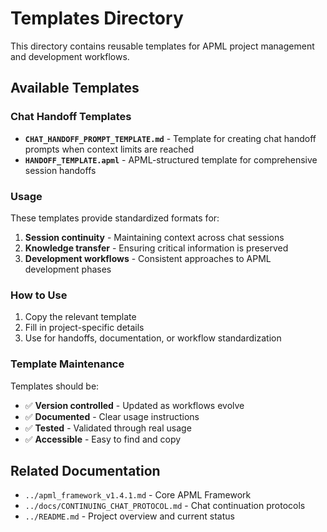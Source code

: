 # Templates Directory

This directory contains reusable templates for APML project management and development workflows.

## Available Templates

### Chat Handoff Templates
- **`CHAT_HANDOFF_PROMPT_TEMPLATE.md`** - Template for creating chat handoff prompts when context limits are reached
- **`HANDOFF_TEMPLATE.apml`** - APML-structured template for comprehensive session handoffs

### Usage

These templates provide standardized formats for:
1. **Session continuity** - Maintaining context across chat sessions
2. **Knowledge transfer** - Ensuring critical information is preserved
3. **Development workflows** - Consistent approaches to APML development phases

### How to Use

1. Copy the relevant template
2. Fill in project-specific details
3. Use for handoffs, documentation, or workflow standardization

### Template Maintenance

Templates should be:
- ✅ **Version controlled** - Updated as workflows evolve
- ✅ **Documented** - Clear usage instructions
- ✅ **Tested** - Validated through real usage
- ✅ **Accessible** - Easy to find and copy

## Related Documentation

- `../apml_framework_v1.4.1.md` - Core APML Framework
- `../docs/CONTINUING_CHAT_PROTOCOL.md` - Chat continuation protocols
- `../README.md` - Project overview and current status